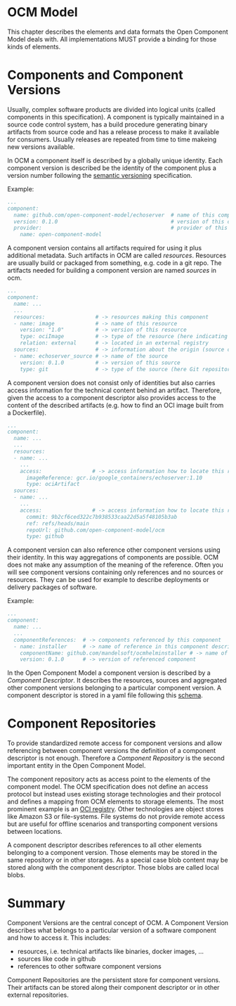 
# OCM Model

This chapter describes the elements and data formats the Open Component Model deals with. All implementations MUST provide a binding for those kinds of elements.

# Components and Component Versions

Usually, complex software products are divided into logical units (called components in this specification). A component is typically maintained in a source code control system, has a build procedure generating binary artifacts from source code and has a release process to make it available for consumers. Usually releases are repeated from time to time makeing new versions available.

In OCM a component itself is described by a globally unique identity. Each component version is described be the identity of the component plus a version number following the [semantic versioning](https://semver.org) specification.

Example:

```yaml
...
component:
  name: github.com/open-component-model/echoserver  # name of this component
  version: 0.1.0                                    # version of this component
  provider:                                         # provider of this component
    name: open-component-model
```

A component version contains all artifacts required for using it plus additional metadata. Such artifacts in OCM are called *resources*. Resources are usually build or packaged from something, e.g. code in a git repo. The artifacts needed for building a component version are named *sources* in ocm.

```yaml
...
component:
  name: ...
  ...
  resources:                # -> resources making this component
  - name: image             # -> name of this resource
    version: "1.0"          # -> version of this resource
    type: ociImage          # -> type of the resource (here indicating a container image)
    relation: external      # -> located in an external registry
  sources:                  # -> information about the origin (source code) of this component
  - name: echoserver_source # -> name of the source
    version: 0.1.0          # -> version of this source
    type: git               # -> type of the source (here Git repository)
```

A component version does not consist only of identities but also carries access information for the technical content behind an artifact. Therefore, given the access to a component descriptor also provides access to the content of the described artifacts (e.g. how to find an OCI image built from a Dockerfile).

```yaml
...
component:
  name: ...
  ...
  resources:
  - name: ...
    ...
    access:                # -> access information how to locate this resource
      imageReference: gcr.io/google_containers/echoserver:1.10
      type: ociArtifact
  sources:
  - name: ...
    ...
    access:                # -> access information how to locate this resource
      commit: 9b2cf6ced322c7b938533caa22d5a5f48105b3ab
      ref: refs/heads/main
      repoUrl: github.com/open-component-model/ocm
      type: github
```

A component version can also reference other component versions using their identity. In this way aggregations of components are possible. OCM does not make any assumption of the meaning of the reference. Often you will see component versions containing only references and no sources or resources. They can be used for example to describe deployments or delivery packages of software.

Example:

```yaml
...
component:
  name: ...
  ...
  componentReferences:  # -> components referenced by this component
  - name: installer     # -> name of reference in this component descriptor
    componentName: github.com/mandelsoft/ocmhelminstaller # -> name of referenced component
    version: 0.1.0      # -> version of referenced component
```

In the Open Component Model a component version is described by a *Component Descriptor*. It describes the resources, sources and aggregated other component versions belonging to a particular component version. A component descriptor is stored in a yaml file following this [schema](https://github.com/open-component-model/ocm/blob/main/resources/.component-descriptor-ocm-v3-schema.yaml).

# Component Repositories

To provide standardized remote access for component versions and allow referencing between component versions the definition of a component descriptor is not enough. Therefore a *Component Repository* is the second important entity in the Open Component Model.

The component repository acts as access point to the elements of the component model. The OCM specification does not define an access protocol but instead uses existing storage technologies and their protocol and defines a mapping from OCM elements to storage elements. The most prominent example is an [OCI registry](https://github.com/opencontainers/distribution-spec/blob/main/spec.md). Other technologies are object stores like Amazon S3 or file-systems. File systems do not provide remote access but are useful for offline scenarios and transporting component versions between locations.

A component descriptor describes references to all other elements belonging to a component version. Those elements may be stored in the same repository or in other storages. As a special case blob content may be stored along with the component descriptor. Those blobs are called local blobs.

# Summary

Component Versions are the central concept of OCM. A Component Version describes what belongs to a particular version of a software component and how to access it. This includes:

* resources, i.e. technical artifacts like binaries, docker images, ...
* sources like code in github
* references to other software component versions

Component Repositories are the persistent store for component versions. Their artifacts can be stored along their component descriptor or in other external repositories.